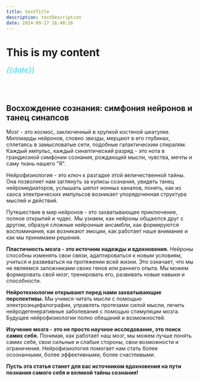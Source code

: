 ```yaml
---
title: testTitle
description: testDescription
date: 2024-09-27 16:40:16
---
```


# This is my content
<span style="color: #26d7fe; font-size: 1.25rem; font-style: italic;">{{date}}</span>

<br> <br>

## Восхождение сознания: симфония нейронов и танец синапсов

Мозг - это космос, заключенный в хрупкой костяной шкатулке. Миллиарды нейронов, словно звезды, мерцают в его глубинах, сплетаясь в замысловатые сети, подобные галактическим спиралям. Каждый импульс, каждый синаптический разряд - это нота в грандиозной симфонии сознания, рождающей мысли, чувства, мечты и саму ткань нашего "Я".

Нейрофизиология - это ключ к разгадке этой величественной тайны. Она позволяет нам заглянуть за кулисы сознания, увидеть танец нейромедиаторов, услышать шепот ионных каналов, понять, как из хаоса электрических импульсов возникает упорядоченная структура мыслей и действий.

Путешествие в мир нейронов - это захватывающее приключение, полное открытий и чудес. Мы узнаем, как нейроны общаются друг с другом, образуя сложные нейронные ансамбли, как формируются воспоминания, как возникают эмоции, как работает наше внимание и как мы принимаем решения.

**Пластичность мозга - это источник надежды и вдохновения.** Нейроны способны изменять свои связи, адаптироваться к новым условиям, учиться и развиваться на протяжении всей жизни. Это означает, что мы не являемся заложниками своих генов или раннего опыта. Мы можем формировать свой мозг, тренировать его, развивать новые навыки и способности.

**Нейротехнологии открывают перед нами захватывающие перспективы.** Мы учимся читать мысли с помощью электроэнцефалографии, управлять протезами силой мысли, лечить нейродегенеративные заболевания с помощью стимуляции мозга. Будущее нейрофизиологии полно обещаний и возможностей.

**Изучение мозга - это не просто научное исследование, это поиск самих себя.**  Понимая, как работает наш мозг, мы можем лучше понять самих себя, свои сильные и слабые стороны, свои возможности и ограничения.  Нейрофизиология помогает нам стать более осознанными, более эффективными, более счастливыми.

**Пусть эта статья станет для вас источником вдохновения на пути познания самого себя и великой тайны сознания!** 
